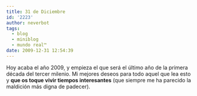 ```yaml
---
title: 31 de Diciembre
id: '2223'
author: neverbot
tags:
  - blog
  - miniblog
  - mundo real™
date: 2009-12-31 12:54:39
---
```


Hoy acaba el año 2009, y empieza el que será el último año de la primera década del tercer milenio. Mi mejores deseos para todo aquel que lea esto y **que os toque vivir tiempos interesantes** (que siempre me ha parecido la maldición más digna de padecer).